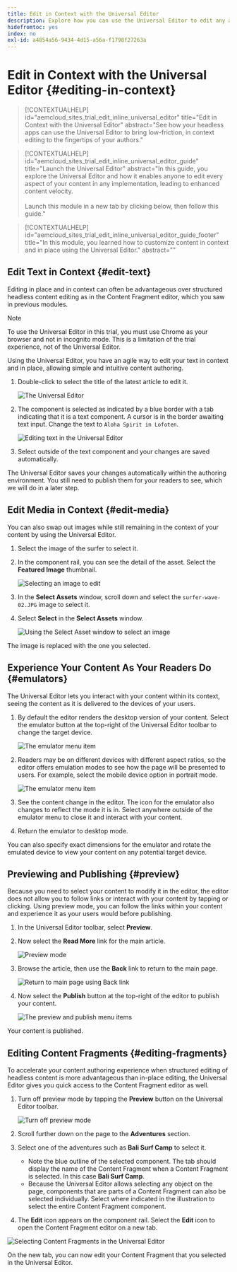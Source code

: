 ```yaml
---
title: Edit in Context with the Universal Editor
description: Explore how you can use the Universal Editor to edit any aspect of your content in place and in context in any implementation.
hidefromtoc: yes
index: no
exl-id: a4854a56-9434-4d15-a56a-f1798f27263a
---
```


# Edit in Context with the Universal Editor {#editing-in-context}

>[!CONTEXTUALHELP]
>id="aemcloud_sites_trial_edit_inline_universal_editor"
>title="Edit in Context with the Universal Editor"
>abstract="See how your headless apps can use the Universal Editor to bring low-friction, in context editing to the fingertips of your authors."

>[!CONTEXTUALHELP]
>id="aemcloud_sites_trial_edit_inline_universal_editor_guide"
>title="Launch the Universal Editor"
>abstract="In this guide, you explore the Universal Editor and how it enables anyone to edit every aspect of your content in any implementation, leading to enhanced content velocity.<br><br>Launch this module in a new tab by clicking below, then follow this guide."

>[!CONTEXTUALHELP]
>id="aemcloud_sites_trial_edit_inline_universal_editor_guide_footer"
>title="In this module, you learned how to customize content in context and in place using the Universal Editor."
>abstract=""

## Edit Text in Context {#edit-text}

Editing in place and in context can often be advantageous over structured headless content editing as in the Content Fragment editor, which you saw in previous modules.

>[!NOTE]
>
>To use the Universal Editor in this trial, you must use Chrome as your browser and not in incognito mode. This is a limitation of the trial experience, not of the Universal Editor.

Using the Universal Editor, you have an agile way to edit your text in context and in place, allowing simple and intuitive content authoring.

1. Double-click to select the title of the latest article to edit it.

   ![The Universal Editor](assets/do-not-localize/ue-component-mode.png)

1. The component is selected as indicated by a blue border with a tab indicating that it is a text component. A cursor is in the border awaiting text input. Change the text to `Aloha Spirit in Lofoten`.

   ![Editing text in the Universal Editor](assets/do-not-localize/ue-edit-text-2.png)

1. Select outside of the text component and your changes are saved automatically.

The Universal Editor saves your changes automatically within the authoring environment. You still need to publish them for your readers to see, which we will do in a later step.

## Edit Media in Context {#edit-media}

You can also swap out images while still remaining in the context of your content by using the Universal Editor.

1. Select the image of the surfer to select it.

1. In the component rail, you can see the detail of the asset. Select the **Featured Image** thumbnail.

   ![Selecting an image to edit](assets/do-not-localize/ue-edit-media.png)

1. In the **Select Assets** window, scroll down and select the `surfer-wave-02.JPG` image to select it.

1. Select **Select** in the **Select Assets** window.

   ![Using the Select Asset window to select an image](assets/do-not-localize/ue-select-asset.png)

The image is replaced with the one you selected.

## Experience Your Content As Your Readers Do {#emulators}

The Universal Editor lets you interact with your content within its context, seeing the content as it is delivered to the devices of your users.

1. By default the editor renders the desktop version of your content. Select the emulator button at the top-right of the Universal Editor toolbar to change the target device.

   ![The emulator menu item](assets/do-not-localize/ue-emulator-1.png)

1. Readers may be on different devices with different aspect ratios, so the editor offers emulation modes to see how the page will be presented to users. For example, select the mobile device option in portrait mode.

   ![The emulator menu item](assets/do-not-localize/ue-emulator-2.png)

1. See the content change in the editor. The icon for the emulator also changes to reflect the mode it is in. Select anywhere outside of the emulator menu to close it and interact with your content.

1. Return the emulator to desktop mode.

You can also specify exact dimensions for the emulator and rotate the emulated device to view your content on any potential target device.

## Previewing and Publishing {#preview}

Because you need to select your content to modify it in the editor, the editor does not allow you to follow links or interact with your content by tapping or clicking. Using preview mode, you can follow the links within your content and experience it as your users would before publishing.

1. In the Universal Editor toolbar, select **Preview**.

1. Now select the **Read More** link for the main article.

   ![Preview mode](assets/do-not-localize/ue-preview-publish-1.png)

1. Browse the article, then use the **Back** link to return to the main page.

   ![Return to main page using Back link](assets/do-not-localize/ue-preview-publish-3.png)

1. Now select the **Publish** button at the top-right of the editor to publish your content.

   ![The preview and publish menu items](assets/do-not-localize/ue-preview-publish-4.png)

Your content is published.

## Editing Content Fragments {#editing-fragments}

To accelerate your content authoring experience when structured editing of headless content is more advantageous than in-place editing, the Universal Editor gives you quick access to the Content Fragment editor as well.

1. Turn off preview mode by tapping the **Preview** button on the Universal Editor toolbar.

   ![Turn off preview mode](assets/do-not-localize/ue-toggle-off-preview.png)

1. Scroll further down on the page to the **Adventures** section.

1. Select one of the adventures such as **Bali Surf Camp** to select it.

   * Note the blue outline of the selected component. The tab should display the name of the Content Fragment when a Content Fragment is selected. In this case **Bali Surf Camp**.
   * Because the Universal Editor allows selecting any object on the page, components that are parts of a Content Fragment can also be selected individually. Select where indicated in the illustration to select the entire Content Fragment component.

1.  The **Edit** icon appears on the component rail. Select the **Edit** icon to open the Content Fragment editor on a new tab.

   ![Selecting Content Fragments in the Universal Editor](assets/do-not-localize/ue-content-fragments.png)

On the new tab, you can now edit your Content Fragment that you selected in the Universal Editor.
